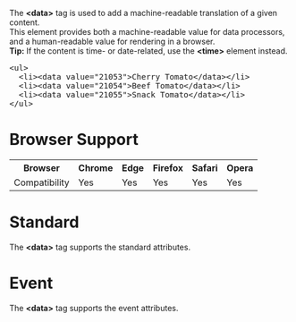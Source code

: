 The <b>&lt;data&gt;</b> tag is used to add a machine-readable translation of a given content.
<br>
This element provides both a machine-readable value for data processors, and a human-readable value for rendering in a browser.
<br>
<b>Tip:</b> If the content is time- or date-related, use the <b>&lt;time&gt;</b> element instead.
<pre>
&lt;ul&gt;
  &lt;li&gt;&lt;data value="21053"&gt;Cherry Tomato&lt;/data&gt;&lt;/li&gt;
  &lt;li&gt;&lt;data value="21054"&gt;Beef Tomato&lt;/data&gt;&lt;/li&gt;
  &lt;li&gt;&lt;data value="21055"&gt;Snack Tomato&lt;/data&gt;&lt;/li&gt;
&lt;/ul&gt;
</pre>
<h1>Browser Support</h1>
<table class="ws-table-all notranslate">
  <tr>
    <th>Browser</th>
    <th>Chrome</th>
    <th>Edge</th>
    <th>Firefox</th>
    <th>Safari</th>
    <th>Opera</th>
  </tr>
  <tr>
    <td>Compatibility</td>
    <td>Yes</td>
    <td>Yes</td>
    <td>Yes</td>
    <td>Yes</td>
    <td>Yes</td>
  </tr>
</table>
<h1>Standard</h1>
The <b>&lt;data&gt;</b> tag supports the standard attributes.
<h1>Event</h1>
The <b>&lt;data&gt;</b> tag supports the event attributes.

